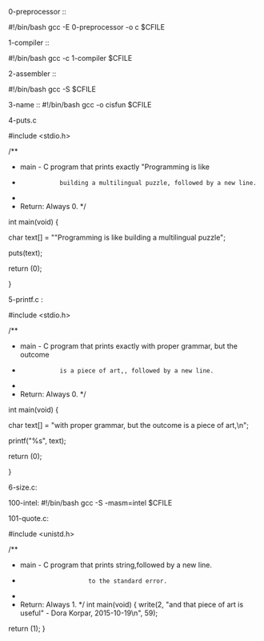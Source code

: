 0-preprocessor ::

#!/bin/bash
gcc -E 0-preprocessor -o c $CFILE

1-compiler ::

#!/bin/bash
gcc -c 1-compiler $CFILE

2-assembler ::

#!/bin/bash
gcc -S $CFILE

3-name ::
#!/bin/bash
gcc -o cisfun $CFILE


4-puts.c

#include <stdio.h>

/**
 * main - C program that prints exactly "Programming is like
 *                building a multilingual puzzle, followed by a new line.
 *
 * Return: Always 0.
 */

int main(void)
{

char text[] = "\"Programming is like building a multilingual puzzle";

puts(text);

return (0);

}



5-printf.c :

#include <stdio.h>

/**
 * main - C program that prints exactly with proper grammar, but the outcome
 *                is a piece of art,, followed by a new line.
 *
 * Return: Always 0.
 */

int main(void)
{

char text[] = "with proper grammar, but the outcome is a piece of art,\n";

printf("%s", text);

return (0);

}


6-size.c:



100-intel:
#!/bin/bash
gcc -S -masm=intel $CFILE


101-quote.c:

#include <unistd.h>

/**
 * main -  C program that prints string,followed by a new line.
 *                        to the standard error.
 *
 * Return: Always 1.
 */
int main(void)
{
write(2, "and that piece of art is useful\" - Dora Korpar, 2015-10-19\n", 59);

return (1);
}